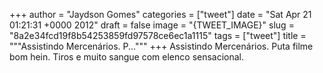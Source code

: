 
+++
author = "Jaydson Gomes"
categories = ["tweet"]
date = "Sat Apr 21 01:21:31 +0000 2012"
draft = false
image = "{TWEET_IMAGE}"
slug = "8a2e34fcd19f8b54253859fd97578ce6ec1a1115"
tags = ["tweet"]
title = """Assistindo Mercenários. P..."""
+++
Assistindo Mercenários. Puta filme bom hein. Tiros e muito sangue com elenco sensacional.
